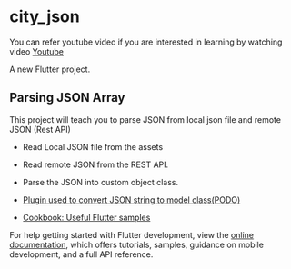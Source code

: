 # city_json

You can refer youtube video if you are interested in learning by watching video
[Youtube](https://youtu.be/Kgha3CJZFV8)

A new Flutter project.

## Parsing JSON Array

This project will teach you to parse JSON from local json file and remote JSON (Rest API)

- Read Local JSON file from the assets
- Read remote JSON from the REST API.
- Parse the JSON into custom object class.

- [Plugin used to convert JSON string to model class(PODO)](https://marketplace.visualstudio.com/items?itemName=hirantha.json-to-dart)
- [Cookbook: Useful Flutter samples](https://docs.flutter.dev/cookbook)

For help getting started with Flutter development, view the
[online documentation](https://docs.flutter.dev/), which offers tutorials,
samples, guidance on mobile development, and a full API reference.
